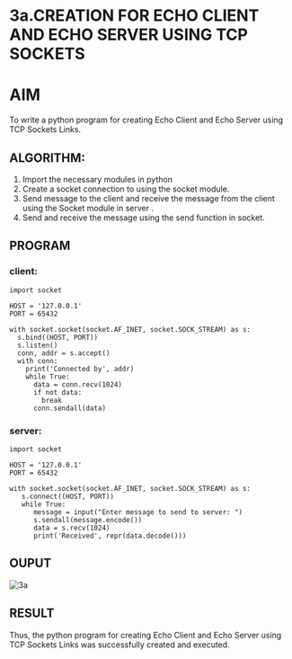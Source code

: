 # 3a.CREATION FOR ECHO CLIENT AND ECHO SERVER USING TCP SOCKETS
# AIM
To write a python program for creating Echo Client and Echo Server using TCP
Sockets Links.

## ALGORITHM:
1. Import the necessary modules in python
2. Create a socket connection to using the socket module.
3. Send message to the client and receive the message from the client using the Socket module in
 server .
4. Send and receive the message using the send function in socket.
   
## PROGRAM

### client:
```
import socket

HOST = '127.0.0.1'  
PORT = 65432       

with socket.socket(socket.AF_INET, socket.SOCK_STREAM) as s:
  s.bind((HOST, PORT))
  s.listen()
  conn, addr = s.accept()
  with conn:
    print('Connected by', addr)
    while True:
      data = conn.recv(1024)
      if not data:
        break
      conn.sendall(data)
```

### server:
```
import socket

HOST = '127.0.0.1'  
PORT = 65432        

with socket.socket(socket.AF_INET, socket.SOCK_STREAM) as s:
   s.connect((HOST, PORT))
   while True:
      message = input("Enter message to send to server: ")
      s.sendall(message.encode())
      data = s.recv(1024)
      print('Received', repr(data.decode()))
```

## OUPUT

![3a](https://github.com/user-attachments/assets/4fef00f6-897c-48a2-ab3d-e8540bfef1aa)

## RESULT
Thus, the python program for creating Echo Client and Echo Server using TCP Sockets Links 
was successfully created and executed.
